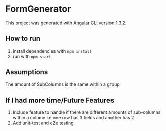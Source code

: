 # FormGenerator

This project was generated with [Angular CLI](https://github.com/angular/angular-cli) version 1.3.2.

## How to run
1. install dependencies with `npm install`
2. run with `npm start`

## Assumptions
The amount of SubColumns is the same within a group

## If I had more time/Future Features
1. Include feature to handle if there are different amounts of sub-columns within a column i.e one row has 3 fields and another has 2
2. Add unit-test and e2e testing


